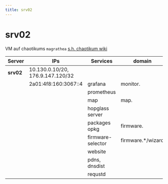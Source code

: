 ```yaml
---
title: srv02
---
```


# srv02

VM auf chaotikums `magrathea` [s.h. chaotikum wiki](https://wiki.chaotikum.org/infrastruktur:server:magrathea)

| Server    | IPs                              | Services          | domain             | Port | Pfad                                                        |
| --------- | -------------------------------- | ----------------- | ------------------ | ---- | ----------------------------------------------------------- |
| **srv02** | 10.130.0.10/20, 176.9.147.120/32 |                   |                    |      |                                                             |
|           | 2a01:4f8:160:3067::4             | grafana           | monitor.           | 3000 |                                                             |
|           |                                  | prometheus        |                    | 9090 |                                                             |
|           |                                  | map               | map.               |      | /var/www/hopglass                                           |
|           |                                  | hopglass server   |                    | 4000 | ~hopglass/hopglass-server                                   |
|           |                                  | packages opkg     | firmware.          |      | /var/www/firmware                                           |
|           |                                  | firmware-selector | firmware.\*/wizard |      | /var/www/firmware-selector                                  |
|           |                                  | website           |                    |      | /var/www/luebeck.freifunk.net                               |
|           |                                  | pdns, dnsdist     |                    | 53   | /var/lib/powerdns/zones                                     |
|           |                                  | requstd           |                    |      |                                                             |
